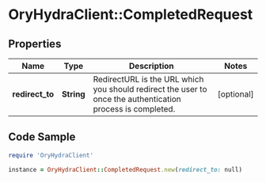 # OryHydraClient::CompletedRequest

## Properties

Name | Type | Description | Notes
------------ | ------------- | ------------- | -------------
**redirect_to** | **String** | RedirectURL is the URL which you should redirect the user to once the authentication process is completed. | [optional] 

## Code Sample

```ruby
require 'OryHydraClient'

instance = OryHydraClient::CompletedRequest.new(redirect_to: null)
```


